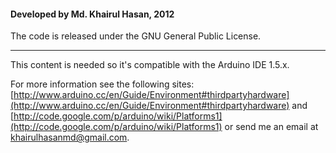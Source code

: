 #### Developed by Md. Khairul Hasan, 2012

The code is released under the GNU General Public License.
_________

This content is needed so it's compatible with the Arduino IDE 1.5.x.

For more information see the following sites: [http://www.arduino.cc/en/Guide/Environment#thirdpartyhardware](http://www.arduino.cc/en/Guide/Environment#thirdpartyhardware) and [http://code.google.com/p/arduino/wiki/Platforms1](http://code.google.com/p/arduino/wiki/Platforms1)
or send me an email at <a href="mailto:khairulhasanmd@gmail.com?Subject=USBino">khairulhasanmd@gmail.com</a>.